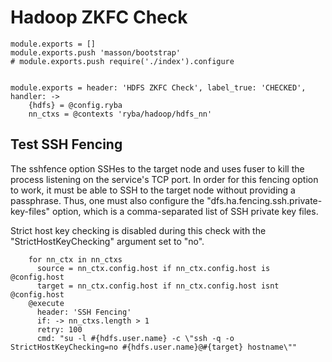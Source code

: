 
# Hadoop ZKFC Check

    module.exports = []
    module.exports.push 'masson/bootstrap'
    # module.exports.push require('./index').configure


    module.exports = header: 'HDFS ZKFC Check', label_true: 'CHECKED', handler: ->
        {hdfs} = @config.ryba
        nn_ctxs = @contexts 'ryba/hadoop/hdfs_nn'

## Test SSH Fencing

The sshfence option SSHes to the target node and uses fuser to kill the process
listening on the service's TCP port. In order for this fencing option to work,
it must be able to SSH to the target node without providing a passphrase. Thus,
one must also configure the "dfs.ha.fencing.ssh.private-key-files" option, which
is a comma-separated list of SSH private key files.

Strict host key checking is disabled during this check with the
"StrictHostKeyChecking" argument set to "no".

        for nn_ctx in nn_ctxs
          source = nn_ctx.config.host if nn_ctx.config.host is @config.host
          target = nn_ctx.config.host if nn_ctx.config.host isnt @config.host
        @execute
          header: 'SSH Fencing'
          if: -> nn_ctxs.length > 1
          retry: 100
          cmd: "su -l #{hdfs.user.name} -c \"ssh -q -o StrictHostKeyChecking=no #{hdfs.user.name}@#{target} hostname\""
